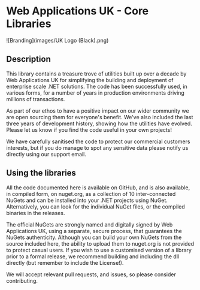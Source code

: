 # Web Applications UK - Core Libraries

![Branding](images/UK Logo (Black).png)

## Description

This library contains a treasure trove of utilities built up over a decade by Web Applications UK for simplifying the building and deployment of enterprise scale .NET solutions. The code has been successfully used, in various forms, for a number of years in production environments driving millions of transactions.

As part of our ethos to have a positive impact on our wider community we are open sourcing them for everyone's benefit. We've also included the last three years of development history, showing how the utilities have evolved. Please let us know if you find the code useful in your own projects!

We have carefully sanitised the code to protect our commercial customers interests, but if you do manage to spot any sensitive data please notify us directly using our support email.

## Using the libraries

All the code documented here is available on GitHub, and is also available, in compiled form, on nuget.org, as a collection of 10 inter-connected NuGets and can be installed into your .NET projects using NuGet. Alternatively, you can look for the individual NuGet files, or the compiled binaries in the releases.

The official NuGets are strongly named and digitally signed by Web Applications UK, using a separate, secure process, that guarantees the NuGets authenticity. Although you can build your own NuGets from the source included here, the ability to upload them to nuget.org is not provided to protect casual users. If you wish to use a customised version of a library prior to a formal release, we recommend building and including the dll directly (but remember to include the License!).

We will accept relevant pull requests, and issues, so please consider contributing.